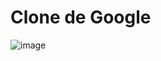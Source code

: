 # Clone de Google


![image](https://user-images.githubusercontent.com/65998720/128587832-7e03bd7d-2ed3-43ac-b74a-f43865944710.png)
